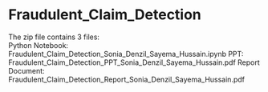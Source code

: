 # Fraudulent_Claim_Detection
The zip file contains 3 files:  
Python Notebook: Fraudulent_Claim_Detection_Sonia_Denzil_Sayema_Hussain.ipynb
PPT: Fraudulent_Claim_Detection_PPT_Sonia_Denzil_Sayema_Hussain.pdf
Report Document: Fraudulent_Claim_Detection_Report_Sonia_Denzil_Sayema_Hussain.pdf
